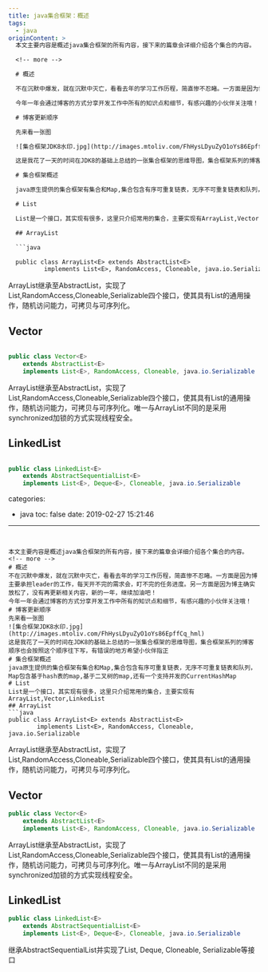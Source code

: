 ```yaml
---
title: java集合框架：概述
tags:
  - java
originContent: >
  本文主要内容是概述java集合框架的所有内容，接下来的篇章会详细介绍各个集合的内容。

  <!-- more -->

  # 概述

  不在沉默中爆发，就在沉默中灭亡，看看去年的学习工作历程，简直惨不忍睹。一方面是因为博主要承担leader的工作，每天开不完的需求会，盯不完的任务进度。另一方面是因为博主确实放松了，没有再更新相关内容，新的一年，继续加油吧！

  今年一年会通过博客的方式分享开发工作中所有的知识点和细节，有感兴趣的小伙伴关注哦！

  # 博客更新顺序

  先来看一张图

  ![集合框架JDK8水印.jpg](http://images.mtoliv.com/FhHysLDyuZyO1oYs86EpffCq_hml)

  这是我花了一天的时间在JDK8的基础上总结的一张集合框架的思维导图，集合框架系列的博客顺序也会按照这个顺序往下写，有错误的地方希望小伙伴指正

  # 集合框架概述

  java原生提供的集合框架有集合和Map,集合包含有序可重复链表，无序不可重复链表和队列，Map包含基于hash表的map,基于二叉树的map,还有一个支持并发的CurrentHashMap

  # List

  List是一个接口，其实现有很多，这里只介绍常用的集合，主要实现有ArrayList,Vector,LinkedList

  ## ArrayList

  ```java

  public class ArrayList<E> extends AbstractList<E>
          implements List<E>, RandomAccess, Cloneable, java.io.Serializable
  ```


  ArrayList继承至AbstractList，实现了List,RandomAccess,Cloneable,Serializable四个接口，使其具有List的通用操作，随机访问能力，可拷贝与可序列化。

  ## Vector

  ```java

  public class Vector<E>
      extends AbstractList<E>
      implements List<E>, RandomAccess, Cloneable, java.io.Serializable
  ```

  ArrayList继承至AbstractList，实现了List,RandomAccess,Cloneable,Serializable四个接口，使其具有List的通用操作，随机访问能力，可拷贝与可序列化。唯一与ArrayList不同的是采用synchronized加锁的方式实现线程安全。

  ## LinkedList

  ```java

  public class LinkedList<E>
      extends AbstractSequentialList<E>
      implements List<E>, Deque<E>, Cloneable, java.io.Serializable
  ```
categories:
  - java
toc: false
date: 2019-02-27 15:21:46
---
```


本文主要内容是概述java集合框架的所有内容，接下来的篇章会详细介绍各个集合的内容。
<!-- more -->
# 概述
不在沉默中爆发，就在沉默中灭亡，看看去年的学习工作历程，简直惨不忍睹。一方面是因为博主要承担leader的工作，每天开不完的需求会，盯不完的任务进度。另一方面是因为博主确实放松了，没有再更新相关内容，新的一年，继续加油吧！
今年一年会通过博客的方式分享开发工作中所有的知识点和细节，有感兴趣的小伙伴关注哦！
# 博客更新顺序
先来看一张图
![集合框架JDK8水印.jpg](http://images.mtoliv.com/FhHysLDyuZyO1oYs86EpffCq_hml)
这是我花了一天的时间在JDK8的基础上总结的一张集合框架的思维导图，集合框架系列的博客顺序也会按照这个顺序往下写，有错误的地方希望小伙伴指正
# 集合框架概述
java原生提供的集合框架有集合和Map,集合包含有序可重复链表，无序不可重复链表和队列，Map包含基于hash表的map,基于二叉树的map,还有一个支持并发的CurrentHashMap
# List
List是一个接口，其实现有很多，这里只介绍常用的集合，主要实现有ArrayList,Vector,LinkedList
## ArrayList
```java
public class ArrayList<E> extends AbstractList<E>
        implements List<E>, RandomAccess, Cloneable, java.io.Serializable
```

ArrayList继承至AbstractList，实现了List,RandomAccess,Cloneable,Serializable四个接口，使其具有List的通用操作，随机访问能力，可拷贝与可序列化。
## Vector
```java
public class Vector<E>
    extends AbstractList<E>
    implements List<E>, RandomAccess, Cloneable, java.io.Serializable
```
ArrayList继承至AbstractList，实现了List,RandomAccess,Cloneable,Serializable四个接口，使其具有List的通用操作，随机访问能力，可拷贝与可序列化。唯一与ArrayList不同的是采用synchronized加锁的方式实现线程安全。
## LinkedList
```java
public class LinkedList<E>
    extends AbstractSequentialList<E>
    implements List<E>, Deque<E>, Cloneable, java.io.Serializable
```
继承AbstractSequentialList并实现了List, Deque, Cloneable, Serializable等接口